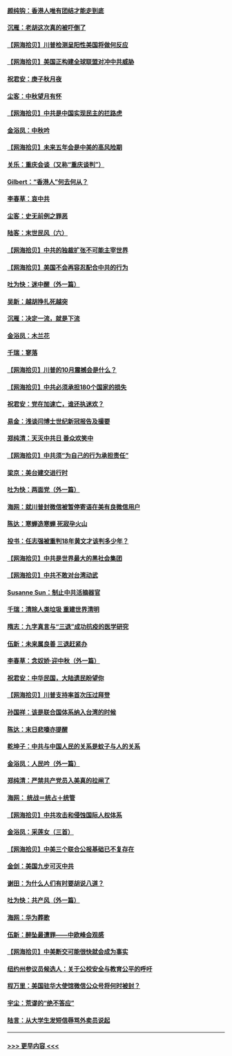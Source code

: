 #### [颜纯钩：香港人唯有团结才能走到底](../pages/nsc993/n12450870.md?t=10041102) 
#### [沉雁：老胡这次真的被吓倒了](../pages/nsc993/n12449796.md?t=10041102) 
#### [【网海拾贝】川普检测呈阳性美国将做何反应](../pages/nsc993/n12449042.md?t=10041102) 
#### [【网海拾贝】美国正构建全球联盟对冲中共威胁](../pages/nsc993/n12446580.md?t=10041102) 
#### [祝君安：庚子秋月夜](../pages/nsc993/n12445870.md?t=10041102) 
#### [尘客：中秋望月有怀](../pages/nsc993/n12444632.md?t=10041102) 
#### [【网海拾贝】中共是中国实现民主的拦路虎](../pages/nsc993/n12443573.md?t=10041102) 
#### [金浴凤：中秋吟](../pages/nsc993/n12441773.md?t=10041102) 
#### [【网海拾贝】未来五年会是中美的高风险期](../pages/nsc993/n12440760.md?t=10041102) 
#### [关乐：重庆会谈（又称“重庆谈判”）](../pages/nsc993/n12437525.md?t=10041102) 
#### [Gilbert：“香港人”何去何从？](../pages/nsc993/n12435894.md?t=10041102) 
#### [李春草：哀中共](../pages/nsc993/n12435874.md?t=10041102) 
#### [尘客：史无前例之罪恶](../pages/nsc993/n12435762.md?t=10041102) 
#### [陆客：末世民风（六）](../pages/nsc993/n12435354.md?t=10041102) 
#### [【网海拾贝】中共的独裁扩张不可能主宰世界](../pages/nsc993/n12435151.md?t=10041102) 
#### [【网海拾贝】美国不会再容忍配合中共的行为](../pages/nsc993/n12433808.md?t=10041102) 
#### [吐为快：迷中醒（外一篇）](../pages/nsc993/n12433585.md?t=10041102) 
#### [吴新：越胡挣扎死越突](../pages/nsc993/n12433562.md?t=10041102) 
#### [沉雁：决定一流，就是下流](../pages/nsc993/n12432128.md?t=10041102) 
#### [金浴凤：木兰花](../pages/nsc993/n12432124.md?t=10041102) 
#### [千瑞：寥落](../pages/nsc993/n12432071.md?t=10041102) 
#### [【网海拾贝】川普的10月震撼会是什么？](../pages/nsc993/n12431624.md?t=10041102) 
#### [【网海拾贝】中共必须承担180个国家的损失](../pages/nsc993/n12428893.md?t=10041102) 
#### [祝君安：党在加速亡，谁还执迷欢？](../pages/nsc993/n12428652.md?t=10041102) 
#### [易金：浅谈闫博士世纪新冠报告及撮要](../pages/nsc993/n12426822.md?t=10041102) 
#### [郑纯清：天灭中共日 善众欢笑中](../pages/nsc993/n12426784.md?t=10041102) 
#### [【网海拾贝】中共须“为自己的行为承担责任”](../pages/nsc993/n12426067.md?t=10041102) 
#### [梁京：美台建交进行时](../pages/nsc993/n12424066.md?t=10041102) 
#### [吐为快：两面党（外一篇）](../pages/nsc993/n12424043.md?t=10041102) 
#### [海网：就川普封微信被暂停寄语在美有良微信用户](../pages/nsc993/n12424021.md?t=10041102) 
#### [陈达：寒蝉造寒蝉 死寂孕火山](../pages/nsc993/n12423958.md?t=10041102) 
#### [投书：任志强被重判18年黄文才该判多少年？](../pages/nsc993/n12423672.md?t=10041102) 
#### [【网海拾贝】中共是世界最大的黑社会集团](../pages/nsc993/n12423543.md?t=10041102) 
#### [【网海拾贝】中共不敢对台湾动武](../pages/nsc993/n12421418.md?t=10041102) 
#### [Susanne Sun：制止中共活摘器官](../pages/nsc993/n12419654.md?t=10041102) 
#### [千瑞：清除人类垃圾 重建世界清明](../pages/nsc993/n12419414.md?t=10041102) 
#### [隋志：九字真言与“三退”成功抗疫的医学研究](../pages/nsc993/n12419248.md?t=10041102) 
#### [伍新：未来属良善 三退赶紧办](../pages/nsc993/n12418496.md?t=10041102) 
#### [李春草：念奴娇·迎中秋（外一篇）](../pages/nsc993/n12418465.md?t=10041102) 
#### [祝君安：中华民国，大陆遗民盼望你](../pages/nsc993/n12418089.md?t=10041102) 
#### [【网海拾贝】川普支持率首次压过拜登](../pages/nsc993/n12418050.md?t=10041102) 
#### [孙国祥：该是联合国体系纳入台湾的时候](../pages/nsc993/n12417369.md?t=10041102) 
#### [陈达：末日悲嚎亦提醒](../pages/nsc993/n12416736.md?t=10041102) 
#### [乾坤子：中共与中国人民的关系是蚊子与人的关系](../pages/nsc993/n12416632.md?t=10041102) 
#### [金浴凤：人民吟（外一篇）](../pages/nsc993/n12416567.md?t=10041102) 
#### [郑纯清：严禁共产党员入美真的拉闸了](../pages/nsc993/n12416550.md?t=10041102) 
#### [海网： 统战＝统占＋统管](../pages/nsc993/n12416404.md?t=10041102) 
#### [【网海拾贝】中共攻击和侵蚀国际人权体系](../pages/nsc993/n12416250.md?t=10041102) 
#### [金浴凤：采莲女（三首）](../pages/nsc993/n12415517.md?t=10041102) 
#### [【网海拾贝】中美三个联合公报基础已不复存在](../pages/nsc993/n12415054.md?t=10041102) 
#### [金剑：美国九步可灭中共](../pages/nsc993/n12413183.md?t=10041102) 
#### [谢田：为什么人们有时要胡说八道？](../pages/nsc993/n12411861.md?t=10041102) 
#### [吐为快：共产风（外一篇）](../pages/nsc993/n12411761.md?t=10041102) 
#### [海网：华为葬歌](../pages/nsc993/n12410381.md?t=10041102) 
#### [伍新：醉坠最遭罪——中欧峰会观感](../pages/nsc993/n12410364.md?t=10041102) 
#### [【网海拾贝】中美断交可能很快就会成为事实](../pages/nsc993/n12409495.md?t=10041102) 
#### [纽约州参议员候选人：关于公校安全与教育公平的呼吁](../pages/nsc993/n12409228.md?t=10041102) 
#### [程万里：美国驻华大使馆微信公众号将何时被封？](../pages/nsc993/n12407397.md?t=10041102) 
#### [宇尘：荒谬的“绝不答应”](../pages/nsc993/n12407360.md?t=10041102) 
#### [陆言：从大学生发短信辱骂外卖员说起](../pages/nsc993/n12407285.md?t=10041102) 

----
#### [ >>> 更早内容 <<< ](../indexes/nsc993-earlier.md)
